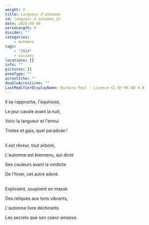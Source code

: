 ```yaml
---
weight: 2
title: Langueur d'automne
id: langueur_d_automne_22
date: 2024-09-06
verseLength: 8
divider: ""
categories:
    - Automne
tags:
    - "2024"
    - saisons
locations: []
info: ""
pictures: []
poemType: ""
acrostiche: ""
doubleAcrostiche: ""
LastModifierDisplayName: Barbara Post - Licence CC BY-NC-ND 4.0
---
```

Il se rapproche, l'équinoxe,

Le jour cavale avant la nuit,

Voici la langueur et l'ennui

Tristes et gais, quel paradoxe !

 \
Il est rêveur, tout arboré,

L'automne est bienvenu, qui dicte

Ses couleurs avant la vindicte

De l'hiver, cet autre adoré.

 \
Explosent, soupirent en masse

Des reliques aux tons vibrants,

L'automne livre déchirants

Les secrets que son coeur amasse.

